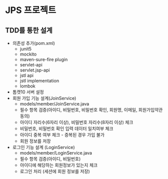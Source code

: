 # JPS 프로젝트

## TDD를 통한 설계
- 의존성 추가(pom.xml) 
  - junit5
  - mockito
  - maven-sure-fire plugin
  - servlet-api
  - servlet.jsp-api
  - jstl api
  - jstl implementation
  - lombok
- 톰캣10 서버 설정
- 회원 가입 기능 설계(JoinService)
  - models/member/JoinService.java
  - 필수 항목 검증(아이디, 비밀번호, 비밀번호 확인, 회원명, 이메일, 회원가입약관 동의)
  - 아이디 자리수(6자리 이상), 비밀번호 자리수(8자리 이상) 체크
  - 비밀번호, 비밀번호 확인 입력 데이터 일치여부 체크
  - 아이디 중복 여부 체크 - 증복된 경우 가입 불가
  - 회원 정보를 저장
- 로그인 기능 설계 (LoginService)
  - models/member/LoginService.java
  - 필수 항목 검증(아이디, 비밀번호)
  - 아이디에 해당하는 회원정보가 있는지 체크
  - 로그인 처리 (세션에 회원 정보를 저장)   